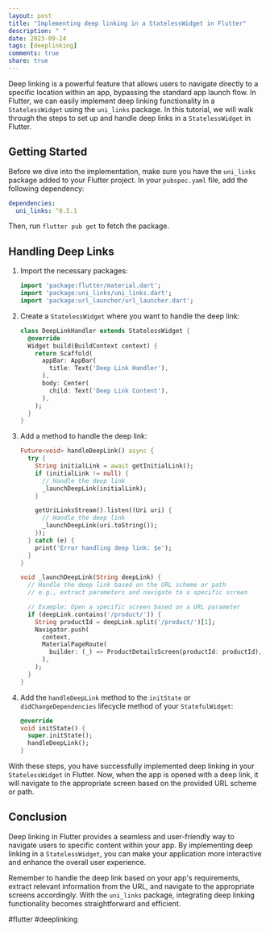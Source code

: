 ```yaml
---
layout: post
title: "Implementing deep linking in a StatelessWidget in Flutter"
description: " "
date: 2023-09-24
tags: [deeplinking]
comments: true
share: true
---
```


Deep linking is a powerful feature that allows users to navigate directly to a specific location within an app, bypassing the standard app launch flow. In Flutter, we can easily implement deep linking functionality in a `StatelessWidget` using the `uni_links` package. In this tutorial, we will walk through the steps to set up and handle deep links in a `StatelessWidget` in Flutter.

## Getting Started

Before we dive into the implementation, make sure you have the `uni_links` package added to your Flutter project. In your `pubspec.yaml` file, add the following dependency:

```yaml
dependencies:
  uni_links: ^0.5.1
```

Then, run `flutter pub get` to fetch the package.

## Handling Deep Links

1. Import the necessary packages:

   ```dart
   import 'package:flutter/material.dart';
   import 'package:uni_links/uni_links.dart';
   import 'package:url_launcher/url_launcher.dart';
   ```

2. Create a `StatelessWidget` where you want to handle the deep link:

   ```dart
   class DeepLinkHandler extends StatelessWidget {
     @override
     Widget build(BuildContext context) {
       return Scaffold(
         appBar: AppBar(
           title: Text('Deep Link Handler'),
         ),
         body: Center(
           child: Text('Deep Link Content'),
         ),
       );
     }
   }
   ```

3. Add a method to handle the deep link:

   ```dart
   Future<void> handleDeepLink() async {
     try {
       String initialLink = await getInitialLink();
       if (initialLink != null) {
         // Handle the deep link
         _launchDeepLink(initialLink);
       }

       getUriLinksStream().listen((Uri uri) {
         // Handle the deep link
         _launchDeepLink(uri.toString());
       });
     } catch (e) {
       print('Error handling deep link: $e');
     }
   }

   void _launchDeepLink(String deepLink) {
     // Handle the deep link based on the URL scheme or path
     // e.g., extract parameters and navigate to a specific screen

     // Example: Open a specific screen based on a URL parameter
     if (deepLink.contains('/product/')) {
       String productId = deepLink.split('/product/')[1];
       Navigator.push(
         context,
         MaterialPageRoute(
           builder: (_) => ProductDetailsScreen(productId: productId),
         ),
       );
     }
   }
   ```

4. Add the `handleDeepLink` method to the `initState` or `didChangeDependencies` lifecycle method of your `StatefulWidget`:

   ```dart
   @override
   void initState() {
     super.initState();
     handleDeepLink();
   }
   ```

With these steps, you have successfully implemented deep linking in your `StatelessWidget` in Flutter. Now, when the app is opened with a deep link, it will navigate to the appropriate screen based on the provided URL scheme or path.

## Conclusion

Deep linking in Flutter provides a seamless and user-friendly way to navigate users to specific content within your app. By implementing deep linking in a `StatelessWidget`, you can make your application more interactive and enhance the overall user experience.

Remember to handle the deep link based on your app's requirements, extract relevant information from the URL, and navigate to the appropriate screens accordingly. With the `uni_links` package, integrating deep linking functionality becomes straightforward and efficient.

#flutter #deeplinking